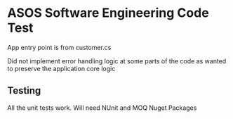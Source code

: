 # ASOS Software Engineering Code Test
App entry point is from customer.cs

Did not implement error handling logic at some parts of the code as wanted to preserve the application core logic

## Testing

All the unit tests work. Will need NUnit and MOQ Nuget Packages